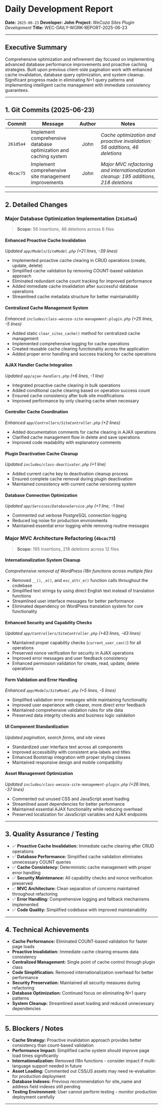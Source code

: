 # Daily Development Report

**Date:** `2025-06-23`
**Developer:** **John**
**Project:** *WeCoza Sites Plugin Development*
**Title:** WEC-DAILY-WORK-REPORT-2025-06-23

---

## Executive Summary

Comprehensive optimization and refinement day focused on implementing advanced database performance improvements and proactive caching strategies. Built upon previous client-side pagination work with enhanced cache invalidation, database query optimization, and system cleanup. Significant progress made in eliminating N+1 query patterns and implementing intelligent cache management with immediate consistency guarantees.

---

## 1. Git Commits (2025-06-23)

|   Commit  | Message                                         | Author | Notes                                                                  |
| :-------: | ----------------------------------------------- | :----: | ---------------------------------------------------------------------- |
| `261d5a4` | Implement comprehensive database optimization and caching system |  John  | *Cache optimization and proactive invalidation: 56 additions, 46 deletions* |
| `4bcac75` | Implement comprehensive site management improvements |  John  | *Major MVC refactoring and internationalization cleanup: 195 additions, 218 deletions* |

---

## 2. Detailed Changes

### Major Database Optimization Implementation (`261d5a4`)

> **Scope:** 56 insertions, 46 deletions across 6 files

#### **Enhanced Proactive Cache Invalidation**

*Updated `app/Models/SiteModel.php` (+21 lines, -39 lines)*

* Implemented proactive cache clearing in CRUD operations (create, update, delete)
* Simplified cache validation by removing COUNT-based validation approach
* Eliminated redundant cache count tracking for improved performance
* Added immediate cache invalidation after successful database operations
* Streamlined cache metadata structure for better maintainability

#### **Centralized Cache Management System**

*Enhanced `includes/class-wecoza-site-management-plugin.php` (+25 lines, -5 lines)*

* Added static `clear_sites_cache()` method for centralized cache management
* Implemented comprehensive logging for cache operations
* Created reusable cache clearing functionality across the application
* Added proper error handling and success tracking for cache operations

#### **AJAX Handler Cache Integration**

*Updated `app/ajax-handlers.php` (+6 lines, -1 line)*

* Integrated proactive cache clearing in bulk operations
* Added conditional cache clearing based on operation success count
* Ensured cache consistency after bulk site modifications
* Improved performance by only clearing cache when necessary

#### **Controller Cache Coordination**

*Enhanced `app/Controllers/SiteController.php` (+2 lines)*

* Added documentation comments for cache clearing in AJAX operations
* Clarified cache management flow in delete and save operations
* Improved code readability with explanatory comments

#### **Plugin Deactivation Cache Cleanup**

*Updated `includes/class-deactivator.php` (+1 line)*

* Added current cache key to deactivation cleanup process
* Ensured complete cache removal during plugin deactivation
* Maintained consistency with current cache versioning system

#### **Database Connection Optimization**

*Updated `app/Services/DatabaseService.php` (+1 line, -1 line)*

* Commented out verbose PostgreSQL connection logging
* Reduced log noise for production environments
* Maintained essential error logging while removing routine messages

### Major MVC Architecture Refactoring (`4bcac75`)

> **Scope:** 195 insertions, 218 deletions across 12 files

#### **Internationalization System Cleanup**

*Comprehensive removal of WordPress i18n functions across multiple files*

* Removed `__()`, `_e()`, and `esc_attr_e()` function calls throughout the codebase
* Simplified text strings by using direct English text instead of translation functions
* Streamlined user interface messages for better performance
* Eliminated dependency on WordPress translation system for core functionality

#### **Enhanced Security and Capability Checks**

*Updated `app/Controllers/SiteController.php` (+43 lines, -43 lines)*

* Maintained proper capability checks (`current_user_can()`) for all operations
* Preserved nonce verification for security in AJAX operations
* Improved error messages and user feedback consistency
* Enhanced permission validation for create, read, update, delete operations

#### **Form Validation and Error Handling**

*Enhanced `app/Models/SiteModel.php` (+5 lines, -5 lines)*

* Simplified validation error messages while maintaining functionality
* Improved user experience with clearer, more direct error feedback
* Maintained comprehensive validation rules for site data
* Preserved data integrity checks and business logic validation

#### **UI Component Standardization**

*Updated pagination, search forms, and site views*

* Standardized user interface text across all components
* Improved accessibility with consistent aria-labels and titles
* Enhanced Bootstrap integration with proper styling classes
* Maintained responsive design and mobile compatibility

#### **Asset Management Optimization**

*Updated `includes/class-wecoza-site-management-plugin.php` (+26 lines, -37 lines)*

* Commented out unused CSS and JavaScript asset loading
* Streamlined asset dependencies for better performance
* Maintained essential AJAX functionality while reducing overhead
* Preserved localization for JavaScript variables and AJAX endpoints

---

## 3. Quality Assurance / Testing

* ✅ **Proactive Cache Invalidation:** Immediate cache clearing after CRUD operations
* ✅ **Database Performance:** Simplified cache validation eliminates unnecessary COUNT queries
* ✅ **Cache Consistency:** Deterministic cache management with proper error handling
* ✅ **Security Maintenance:** All capability checks and nonce verification preserved
* ✅ **MVC Architecture:** Clean separation of concerns maintained throughout refactoring
* ✅ **Error Handling:** Comprehensive logging and fallback mechanisms implemented
* ✅ **Code Quality:** Simplified codebase with improved maintainability

---

## 4. Technical Achievements

* **Cache Performance:** Eliminated COUNT-based validation for faster page loads
* **Proactive Invalidation:** Immediate cache clearing ensures data consistency
* **Centralized Management:** Single point of cache control through plugin class
* **Code Simplification:** Removed internationalization overhead for better performance
* **Security Preservation:** Maintained all security measures during refactoring
* **Database Optimization:** Continued focus on eliminating N+1 query patterns
* **System Cleanup:** Streamlined asset loading and reduced unnecessary dependencies

---

## 5. Blockers / Notes

* **Cache Strategy:** Proactive invalidation approach provides better consistency than count-based validation
* **Performance Impact:** Simplified cache system should improve page load times significantly
* **Internationalization:** Removed i18n functions - consider impact if multi-language support needed in future
* **Asset Loading:** Commented out CSS/JS assets may need re-evaluation for production deployment
* **Database Indexes:** Previous recommendation for site_name and address field indexes still pending
* **Testing Environment:** User cannot perform testing - monitor production deployment carefully

---
